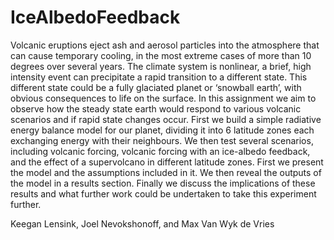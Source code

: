 # IceAlbedoFeedback

Volcanic eruptions eject ash and aerosol particles into the atmosphere that can cause temporary cooling, in the most extreme cases of more than 10 degrees over several years. The climate system is nonlinear, a brief, high intensity event can precipitate a rapid transition to a different state. This different state could be a fully glaciated planet or ‘snowball earth’, with obvious consequences to life on the surface. In this assignment we aim to observe how the steady state earth would respond to various volcanic scenarios and if rapid state changes occur. First we build a simple radiative energy balance model for our planet, dividing it into 6 latitude zones each exchanging energy with their neighbours. We then test several scenarios, including volcanic forcing, volcanic forcing with an ice-albedo feedback, and the effect of a supervolcano in different latitude zones. First we present the model and the assumptions included in it. We then reveal the outputs of the model in a results section. Finally we discuss the implications of these results and what further work could be undertaken to take this experiment further.

Keegan Lensink, Joel Nevokshonoff, and Max Van Wyk de Vries
